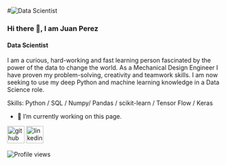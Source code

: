 #![Data Scientist](https://arturssmirnovs.github.io/github-profile-readme-generator/images/banner.png)

### Hi there 👋, I am Juan Perez
#### Data Scientist


I am a curious, hard-working and fast learning person fascinated by the power of the data to change the world. As a Mechanical Design Engineer I have proven my problem-solving, creativity and teamwork skills. I am now seeking to use my deep Python and machine learning knowledge in a Data Science role. 

Skills: Python / SQL / Numpy/ Pandas / scikit-learn / Tensor Flow / Keras

- 🔭 I’m currently working on this page. 


[<img src='https://cdn.jsdelivr.net/npm/simple-icons@3.0.1/icons/github.svg' alt='github' height='40'>](https://github.com/PerezCorrea)  [<img src='https://cdn.jsdelivr.net/npm/simple-icons@3.0.1/icons/linkedin.svg' alt='linkedin' height='40'>](https://www.linkedin.com/in/japerezcorrea/)  

![Profile views](https://gpvc.arturio.dev/PerezCorrea)  
